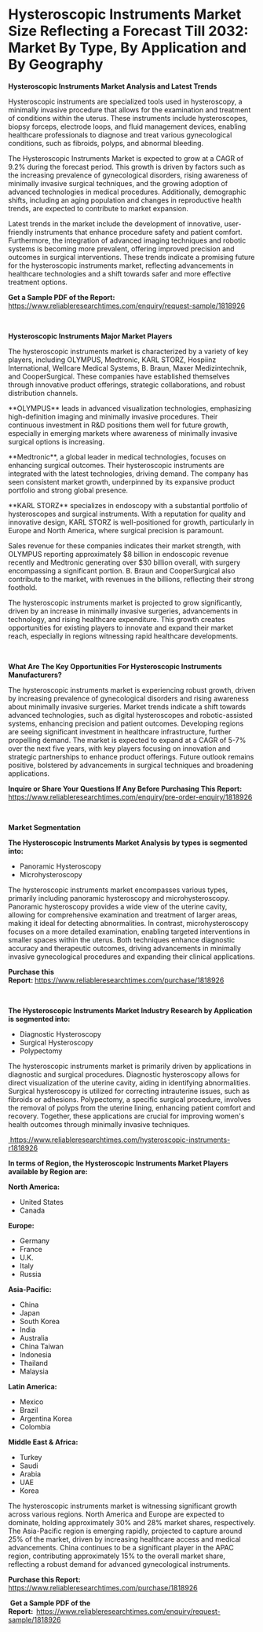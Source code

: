 <p><h1>Hysteroscopic Instruments Market Size Reflecting a Forecast Till 2032: Market By Type, By Application and By Geography</h1></p><p><strong>Hysteroscopic Instruments Market Analysis and Latest Trends</strong></p>
<p><p>Hysteroscopic instruments are specialized tools used in hysteroscopy, a minimally invasive procedure that allows for the examination and treatment of conditions within the uterus. These instruments include hysteroscopes, biopsy forceps, electrode loops, and fluid management devices, enabling healthcare professionals to diagnose and treat various gynecological conditions, such as fibroids, polyps, and abnormal bleeding.</p><p>The Hysteroscopic Instruments Market is expected to grow at a CAGR of 9.2% during the forecast period. This growth is driven by factors such as the increasing prevalence of gynecological disorders, rising awareness of minimally invasive surgical techniques, and the growing adoption of advanced technologies in medical procedures. Additionally, demographic shifts, including an aging population and changes in reproductive health trends, are expected to contribute to market expansion.</p><p>Latest trends in the market include the development of innovative, user-friendly instruments that enhance procedure safety and patient comfort. Furthermore, the integration of advanced imaging techniques and robotic systems is becoming more prevalent, offering improved precision and outcomes in surgical interventions. These trends indicate a promising future for the hysteroscopic instruments market, reflecting advancements in healthcare technologies and a shift towards safer and more effective treatment options.</p></p>
<p><strong>Get a Sample PDF of the Report:&nbsp;</strong> <a href="https://www.reliableresearchtimes.com/enquiry/request-sample/1818926?utm_campaign=2264&utm_medium=2&utm_source=Github&utm_content=ia&utm_term=13042025&utm_id=hysteroscopic-instruments">https://www.reliableresearchtimes.com/enquiry/request-sample/1818926</a></p>
<p>&nbsp;</p>
<p><strong>Hysteroscopic Instruments Major Market Players</strong></p>
<p><p>The hysteroscopic instruments market is characterized by a variety of key players, including OLYMPUS, Medtronic, KARL STORZ, Hospiinz International, Wellcare Medical Systems, B. Braun, Maxer Medizintechnik, and CooperSurgical. These companies have established themselves through innovative product offerings, strategic collaborations, and robust distribution channels.</p><p>**OLYMPUS** leads in advanced visualization technologies, emphasizing high-definition imaging and minimally invasive procedures. Their continuous investment in R&D positions them well for future growth, especially in emerging markets where awareness of minimally invasive surgical options is increasing.</p><p>**Medtronic**, a global leader in medical technologies, focuses on enhancing surgical outcomes. Their hysteroscopic instruments are integrated with the latest technologies, driving demand. The company has seen consistent market growth, underpinned by its expansive product portfolio and strong global presence.</p><p>**KARL STORZ** specializes in endoscopy with a substantial portfolio of hysteroscopes and surgical instruments. With a reputation for quality and innovative design, KARL STORZ is well-positioned for growth, particularly in Europe and North America, where surgical precision is paramount.</p><p>Sales revenue for these companies indicates their market strength, with OLYMPUS reporting approximately $8 billion in endoscopic revenue recently and Medtronic generating over $30 billion overall, with surgery encompassing a significant portion. B. Braun and CooperSurgical also contribute to the market, with revenues in the billions, reflecting their strong foothold.</p><p>The hysteroscopic instruments market is projected to grow significantly, driven by an increase in minimally invasive surgeries, advancements in technology, and rising healthcare expenditure. This growth creates opportunities for existing players to innovate and expand their market reach, especially in regions witnessing rapid healthcare developments.</p></p>
<p>&nbsp;</p>
<p><strong>What Are The Key Opportunities For Hysteroscopic Instruments Manufacturers?</strong></p>
<p><p>The hysteroscopic instruments market is experiencing robust growth, driven by increasing prevalence of gynecological disorders and rising awareness about minimally invasive surgeries. Market trends indicate a shift towards advanced technologies, such as digital hysteroscopes and robotic-assisted systems, enhancing precision and patient outcomes. Developing regions are seeing significant investment in healthcare infrastructure, further propelling demand. The market is expected to expand at a CAGR of 5-7% over the next five years, with key players focusing on innovation and strategic partnerships to enhance product offerings. Future outlook remains positive, bolstered by advancements in surgical techniques and broadening applications.</p></p>
<p><strong>Inquire or Share Your Questions If Any Before Purchasing This Report:</strong> <a href="https://www.reliableresearchtimes.com/enquiry/pre-order-enquiry/1818926?utm_campaign=2264&utm_medium=2&utm_source=Github&utm_content=ia&utm_term=13042025&utm_id=hysteroscopic-instruments">https://www.reliableresearchtimes.com/enquiry/pre-order-enquiry/1818926</a></p>
<p>&nbsp;</p>
<p><strong>Market Segmentation</strong></p>
<p><strong>The Hysteroscopic Instruments Market Analysis by types is segmented into:</strong></p>
<p><ul><li>Panoramic Hysteroscopy</li><li>Microhysteroscopy</li></ul></p>
<p><p>The hysteroscopic instruments market encompasses various types, primarily including panoramic hysteroscopy and microhysteroscopy. Panoramic hysteroscopy provides a wide view of the uterine cavity, allowing for comprehensive examination and treatment of larger areas, making it ideal for detecting abnormalities. In contrast, microhysteroscopy focuses on a more detailed examination, enabling targeted interventions in smaller spaces within the uterus. Both techniques enhance diagnostic accuracy and therapeutic outcomes, driving advancements in minimally invasive gynecological procedures and expanding their clinical applications.</p></p>
<p><strong>Purchase this Report:&nbsp;</strong><a href="https://www.reliableresearchtimes.com/purchase/1818926?utm_campaign=2264&utm_medium=2&utm_source=Github&utm_content=ia&utm_term=13042025&utm_id=hysteroscopic-instruments">https://www.reliableresearchtimes.com/purchase/1818926</a></p>
<p>&nbsp;</p>
<p><strong>The Hysteroscopic Instruments Market Industry Research by Application is segmented into:</strong></p>
<p><ul><li>Diagnostic Hysteroscopy</li><li>Surgical Hysteroscopy</li><li>Polypectomy</li></ul></p>
<p><p>The hysteroscopic instruments market is primarily driven by applications in diagnostic and surgical procedures. Diagnostic hysteroscopy allows for direct visualization of the uterine cavity, aiding in identifying abnormalities. Surgical hysteroscopy is utilized for correcting intrauterine issues, such as fibroids or adhesions. Polypectomy, a specific surgical procedure, involves the removal of polyps from the uterine lining, enhancing patient comfort and recovery. Together, these applications are crucial for improving women's health outcomes through minimally invasive techniques.</p></p>
<p><a href="https://www.reliableresearchtimes.com/hysteroscopic-instruments-r1818926?utm_campaign=2264&utm_medium=2&utm_source=Github&utm_content=ia&utm_term=13042025&utm_id=hysteroscopic-instruments">&nbsp;https://www.reliableresearchtimes.com/hysteroscopic-instruments-r1818926</a></p>
<p><strong>In terms of Region, the Hysteroscopic Instruments Market Players available by Region are:</strong></p>
<p>
    <p> <strong> North America: </strong>
        <ul>
            <li>United States</li>
            <li>Canada</li>
        </ul>
        </p> 
    <p> <strong> Europe: </strong>
        <ul>
            <li>Germany</li>
            <li>France</li>
            <li>U.K.</li>
            <li>Italy</li>
            <li>Russia</li>
        </ul>
        </p> 
    <p> <strong> Asia-Pacific: </strong>
        <ul>
            <li>China</li>
            <li>Japan</li>
            <li>South Korea</li>
            <li>India</li>
            <li>Australia</li>
            <li>China Taiwan</li>
            <li>Indonesia</li>
            <li>Thailand</li>
            <li>Malaysia</li>
        </ul>
        </p> 
    <p> <strong> Latin America: </strong>
        <ul>
            <li>Mexico</li>
            <li>Brazil</li>
            <li>Argentina Korea</li>
            <li>Colombia</li>
        </ul>
        </p> 
    <p> <strong> Middle East & Africa: </strong>
        <ul>
            <li>Turkey</li>
            <li>Saudi</li>
            <li>Arabia</li>
            <li>UAE</li>
            <li>Korea</li>
        </ul>
    </p>
    </p>
<p><p>The hysteroscopic instruments market is witnessing significant growth across various regions. North America and Europe are expected to dominate, holding approximately 30% and 28% market shares, respectively. The Asia-Pacific region is emerging rapidly, projected to capture around 25% of the market, driven by increasing healthcare access and medical advancements. China continues to be a significant player in the APAC region, contributing approximately 15% to the overall market share, reflecting a robust demand for advanced gynecological instruments.</p></p>
<p><strong>Purchase this Report: </strong><a href="https://www.reliableresearchtimes.com/purchase/1818926?utm_campaign=2264&utm_medium=2&utm_source=Github&utm_content=ia&utm_term=13042025&utm_id=hysteroscopic-instruments">https://www.reliableresearchtimes.com/purchase/1818926</a></p>
<p>&nbsp;<strong>Get a Sample PDF of the Report:&nbsp;&nbsp;</strong><a href="https://www.reliableresearchtimes.com/enquiry/request-sample/1818926?utm_campaign=2264&utm_medium=2&utm_source=Github&utm_content=ia&utm_term=13042025&utm_id=hysteroscopic-instruments">https://www.reliableresearchtimes.com/enquiry/request-sample/1818926</a></p>
<p><strong></strong></p>
<p><p></p><p></p><p></p></p>